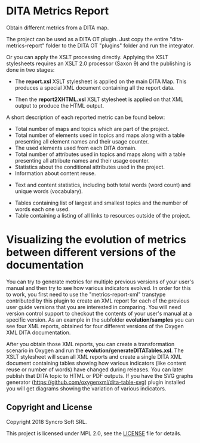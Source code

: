 # DITA Metrics Report

Obtain different metrics from a DITA map.

The project can be used as a DITA OT plugin. Just copy the entire "dita-metrics-report" folder to the DITA OT "plugins" folder and run the integrator.

Or you can apply the XSLT processing directly.
Applying the XSLT stylesheets requires an XSLT 2.0 processor (Saxon 9) and the publishing is done in two stages:

  - The **report.xsl** XSLT stylesheet is applied on the main DITA Map. This produces a special XML document containing all the report data.
  * Then the **report2XHTML.xsl** XSLT stylesheet is applied on that XML output to produce the HTML output.
  
A short description of each reported metric can be found below:

  - Total number of maps and topics which are part of the project.
  - Total number of elements used in topics and maps along with a table presenting all element names and their usage counter.
  - The used elements used from each DITA domain.
  - Total number of attributes used in topics and maps along with a table presenting all attribute names and their usage counter.
  - Statistics about the conditional attributes used in the project.
  - Information about content reuse.
  * Text and content statistics, including both total words (word count) and unique words (vocabulary).
  - Tables containing list of largest and smallest topics and the number of words each one used.
  - Table containing a listing of all links to resources outside of the project.

# Visualizing the evolution of metrics between different versions of the documentation

You can try to generate metrics for multiple previous versions of your user's manual and then try to see how various indicators evolved. In order for this to work, you first need to use the "metrics-report-xml" transtype contributed by this plugin to create an XML report for each of the previous user guide versions that you are interested in comparing. You will need version control support to checkout the contents of your user's manual at a specific version.
As an example in the subfolder **evolution/samples** you can see four XML reports, obtained for four different versions of the Oxygen XML DITA documentation.

After you obtain those XML reports, you can create a transformation scenario in Oxygen and run the **evolution/generateDITATables.xsl**. The XSLT stylesheet will scan all XML reports and create a single DITA XML document containing tables showing how various indicators (like content reuse or number of words) have changed during releases. You can later publish that DITA topic to HTML or PDF outputs. If you have the SVG graphs generator (https://github.com/oxygenxml/dita-table-svg) plugin installed you will get diagrams showing the variation of various indicators.

Copyright and License
---------------------
Copyright 2018 Syncro Soft SRL.

This project is licensed under MPL 2.0, see the [LICENSE](LICENSE) file for details.

